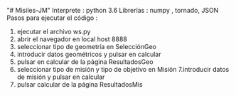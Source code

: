 "# Misiles-JM" 
Interprete : python 3.6
Librerías : numpy , tornado, JSON
Pasos para ejecutar el código :
1. ejecutar el archivo ws.py
2. abrir el navegador en local host 8888
3. seleccionar tipo de geometría en SelecciónGeo
4. introducir datos geométricos y pulsar en calcular
5. pulsar en calcular de la página ResultadosGeo
6. seleccionar tipo de misión y tipo de objetivo en Misión
7.introducir datos de misión y pulsar en calcular
8. pulsar calcular de la página ResultadosMis